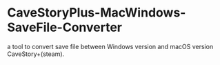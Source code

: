 # CaveStoryPlus-MacWindows-SaveFile-Converter
a tool to convert save file between Windows version and macOS version CaveStory+(steam).
